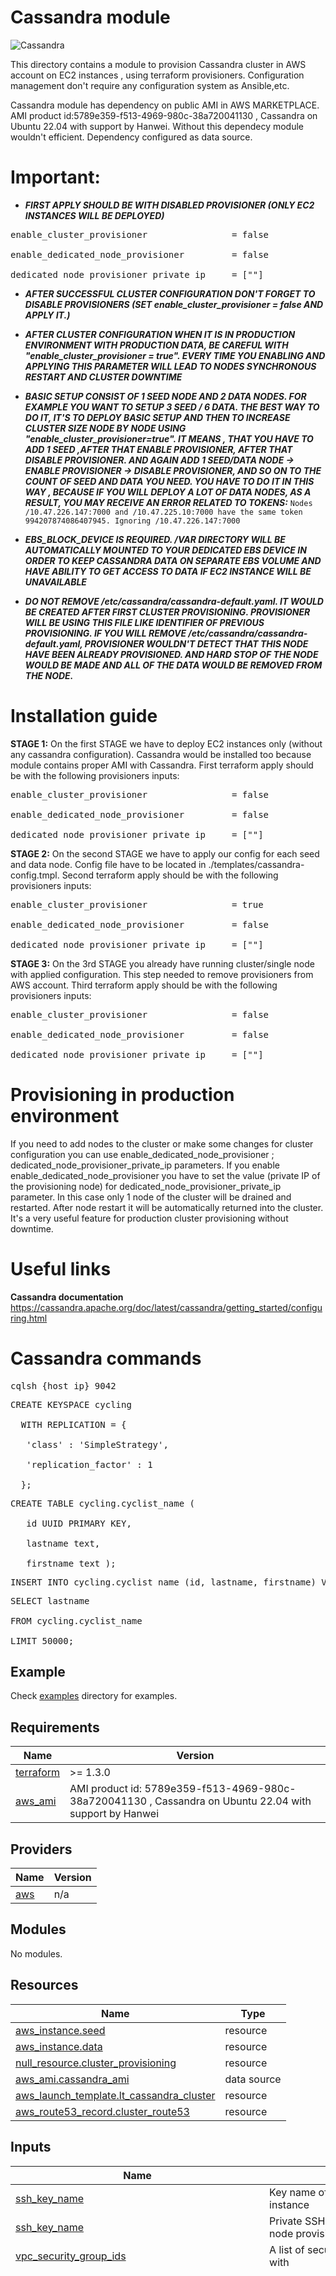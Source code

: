 # Cassandra module

![Cassandra](./assets/images/apache-cassandra.png)

This directory contains a module to provision Cassandra cluster in AWS account on EC2 instances , using terraform provisioners. Configuration management don't require any configuration system as Ansible,etc. 

Cassandra module has dependency on public AMI in AWS MARKETPLACE. AMI product id:5789e359-f513-4969-980c-38a720041130 , Cassandra on Ubuntu 22.04 with support by Hanwei. Without this dependecy module wouldn't efficient. Dependency configured as data source.



# Important:
- ***FIRST APPLY SHOULD BE WITH DISABLED PROVISIONER (ONLY EC2 INSTANCES WILL BE DEPLOYED)***
<pre>enable_cluster_provisioner                = false<br>
enable_dedicated_node_provisioner         = false<br>
dedicated_node_provisioner_private_ip     = [""]</pre>

- ***AFTER SUCCESSFUL CLUSTER CONFIGURATION DON'T FORGET TO DISABLE PROVISIONERS (SET enable_cluster_provisioner = false AND APPLY IT.)***

- ***AFTER CLUSTER CONFIGURATION WHEN IT IS IN PRODUCTION ENVIRONMENT WITH PRODUCTION DATA, BE CAREFUL WITH "enable_cluster_provisioner = true". EVERY TIME YOU ENABLING AND APPLYING THIS PARAMETER WILL LEAD TO  NODES SYNCHRONOUS RESTART AND CLUSTER DOWNTIME***

- ***BASIC SETUP CONSIST OF 1 SEED NODE AND 2 DATA NODES. FOR EXAMPLE YOU WANT TO SETUP 3 SEED / 6 DATA. THE BEST WAY TO DO IT, IT'S TO DEPLOY BASIC SETUP AND THEN TO INCREASE CLUSTER SIZE NODE BY NODE USING "enable_cluster_provisioner=true". IT MEANS , THAT YOU HAVE TO ADD 1 SEED ,AFTER THAT ENABLE PROVISIONER, AFTER THAT DISABLE PROVISIONER. AND AGAIN ADD 1 SEED/DATA NODE -> ENABLE PROVISIONER -> DISABLE PROVISIONER, AND SO ON TO THE COUNT OF SEED AND DATA YOU NEED. YOU HAVE TO DO IT IN THIS WAY , BECAUSE IF YOU WILL DEPLOY A LOT OF DATA NODES, AS A RESULT, YOU MAY RECEIVE AN ERROR RELATED TO TOKENS:*** ```Nodes /10.47.226.147:7000 and /10.47.225.10:7000 have the same token 994207874086407945. Ignoring /10.47.226.147:7000``` 

- ***EBS_BLOCK_DEVICE IS REQUIRED. /VAR DIRECTORY WILL BE AUTOMATICALLY MOUNTED TO YOUR DEDICATED EBS DEVICE IN ORDER TO KEEP CASSANDRA DATA ON SEPARATE EBS VOLUME AND HAVE ABILITY TO GET ACCESS TO DATA IF EC2 INSTANCE WILL BE UNAVAILABLE***

- ***DO NOT REMOVE /etc/cassandra/cassandra-default.yaml. IT WOULD BE CREATED AFTER FIRST CLUSTER PROVISIONING. PROVISIONER WILL BE USING THIS FILE LIKE IDENTIFIER OF PREVIOUS PROVISIONING. IF YOU WILL REMOVE /etc/cassandra/cassandra-default.yaml, PROVISIONER WOULDN'T DETECT THAT THIS NODE HAVE BEEN ALREADY PROVISIONED. AND HARD STOP OF THE NODE WOULD BE MADE AND ALL OF THE DATA WOULD BE REMOVED FROM THE NODE.***

# Installation guide

**STAGE 1:**
On the first STAGE we have to deploy EC2 instances only (without any cassandra configuration). Cassandra would be installed too because module contains proper AMI with Cassandra.
First terraform apply should be with the following provisioners inputs:

<pre>enable_cluster_provisioner                = false<br>
enable_dedicated_node_provisioner         = false<br>
dedicated_node_provisioner_private_ip     = [""]</pre>

**STAGE 2:**
On the second STAGE we have to apply our config for each seed and data node. Config file have to be located in ./templates/cassandra-config.tmpl.
Second terraform apply should be with the following provisioners inputs:

<pre>enable_cluster_provisioner                = true<br>
enable_dedicated_node_provisioner         = false<br>
dedicated_node_provisioner_private_ip     = [""]</pre>

**STAGE 3:**
On the 3rd STAGE you already have running cluster/single node with applied configuration. This step needed to remove provisioners from AWS account.
Third terraform apply should be with the following provisioners inputs:

<pre>enable_cluster_provisioner                = false<br>
enable_dedicated_node_provisioner         = false<br>
dedicated_node_provisioner_private_ip     = [""]</pre>

# Provisioning in production environment

If you need to add nodes to the cluster or make some changes for cluster configuration you can use enable_dedicated_node_provisioner ; dedicated_node_provisioner_private_ip parameters. If you enable enable_dedicated_node_provisioner you have to set the value (private IP of the provisioning node) for dedicated_node_provisioner_private_ip parameter.
In this case only 1 node of the cluster will be drained and restarted. After node restart it will be automatically returned into the cluster. It's a very useful feature for production cluster provisioning without downtime.


# Useful links

**Cassandra documentation**
https://cassandra.apache.org/doc/latest/cassandra/getting_started/configuring.html


# Cassandra commands
<pre>cqlsh {host_ip} 9042</pre>

<pre>CREATE KEYSPACE cycling<br>
  WITH REPLICATION = {<br>
   'class' : 'SimpleStrategy',<br> 
   'replication_factor' : 1<br> 
  };</pre>


<pre>CREATE TABLE cycling.cyclist_name (<br> 
   id UUID PRIMARY KEY,<br> 
   lastname text,<br> 
   firstname text );</pre>


<pre>INSERT INTO cycling.cyclist_name (id, lastname, firstname) VALUES (5b6962dd-3f90-4c93-8f61-eabfa4a803e2, 'putin','khuylo');</pre>


<pre>SELECT lastname<br> 
FROM cycling.cyclist_name<br> 
LIMIT 50000;</pre>


## Example

Check [examples](./examples) directory for examples.

<!-- BEGIN_TF_DOCS -->
## Requirements


| Name | Version |
|------|---------|
| <a name="requirement_terraform"></a> [terraform](#requirement\_terraform) | >= 1.3.0 |
| <a name="aws_cassandra_ami"></a> [aws\_ami](#aws\_ami) | AMI product id: 5789e359-f513-4969-980c-38a720041130 , Cassandra on Ubuntu 22.04 with support by Hanwei |


## Providers

| Name | Version |
|------|---------|
| <a name="provider_aws"></a> [aws](#provider\_aws) | n/a |

## Modules

No modules.

## Resources

| Name | Type |
|------|------|
| [aws_instance.seed](https://registry.terraform.io/providers/hashicorp/aws/latest/docs/resources/instance) | resource |
| [aws_instance.data](https://registry.terraform.io/providers/hashicorp/aws/latest/docs/resources/instance) | resource |
| [null_resource.cluster_provisioning](https://registry.terraform.io/providers/hashicorp/null/latest/docs/resources/resource) | resource |
| [aws_ami.cassandra_ami](https://registry.terraform.io/providers/hashicorp/aws/latest/docs/data-sources/ami) | data source |
| [aws_launch_template.lt_cassandra_cluster](https://registry.terraform.io/providers/hashicorp/aws/latest/docs/resources/launch_template) | resource |
| [aws_route53_record.cluster_route53](https://registry.terraform.io/providers/hashicorp/aws/latest/docs/resources/route53_record) | resource |


## Inputs

| Name | Description | Type | Default | Required |
|------|-------------|------|---------|:--------:|
| <a name="ssh_key_name"></a> [ssh\_key\_name](#input\_ssh\_key\_name) | Key name of the Key Pair to use for the instance | `string` | `null` | yes |
| <a name="ssh_private_key"></a> [ssh\_key\_name](#input\_ssh\_private\_key) | Private SSH key which will be used for node provisioning | `string` | `null` | yes |
| <a name="vpc_security_group_ids"></a> [vpc\_security\_group\_ids](#input\_vpc\_security\_group\_ids) | A list of security group IDs to associate with | `list(string)` | `null` | yes |
| <a name="cassandra_cluster"></a> [cassandra\_cluster](#input\_cassandra\_cluster) | Available parameters for cluster/dedicated node configuration | <pre> object({<br>  cluster_name = string<br>  instances = object({<br>    seed = map(object({<br>      instance_type = string<br>      ami_id = string<br>      cpu_core_count = number<br>      cpu_credits = string<br>      hibernation = string<br>      cpu_threads_per_core = number<br>      user_data = string<br>      user_data_base64 = string<br>      user_data_replace_on_change = bool<br>      availability_zone = string<br>      subnet_id = string<br>      vpc_security_group_ids = list(string)<br>      key_name = string<br>      monitoring = bool<br>      get_password_data = bool<br>      associate_public_ip_address = bool<br>      private_ip = string<br>      secondary_private_ips = list(string)<br>      ipv6_address_count = number<br>      ipv6_addresses = list(string)<br>      ebs_optimized = bool<br>      enable_volume_tags = bool<br>      volume_tags = map(any)<br>        root_block_device = list(object({<br>        encrypted = bool<br>        volume_type = string<br>        throughput = number<br>        volume_size = number<br>        delete_on_termination = bool<br>        iops = number<br>        kms_key_id = string<br>      }))<br>      ebs_block_device = list(object({<br>        delete_on_termination = bool<br>        device_name = string<br>        encrypted = bool<br>        iops = number<br>        volume_type = string<br>        throughput = number<br>        volume_size = number<br>        kms_key_id = string<br>        snapshot_id = string<br>      }))<br>      ephemeral_block_device = list(object({<br>        device_name = string<br>        no_device = bool<br>        virtual_name = string<br>      }))<br>      metadata_options = list(object({<br>        http_endpoint = bool<br>        http_tokens = string<br>        http_put_response_hop_limit = number<br>        http_truncate_headers = bool<br>        instance_metadata_tags = map(any)<br>      }))<br>      network_interface = list(object({<br>        device_index = number<br>        network_interface_id = string<br>        delete_on_termination = bool<br>        network_card_index = number<br>      })) <br>      maintenance_options = list(object({<br>        auto_recovery = string<br>      })) <br>      enclave_options = object({<br>        enabled = bool<br>      }) <br>      credit_specification = object({<br>        cpu_credits = number<br>      }) <br>      timeouts = object({<br>        create = string<br>        update = string<br>        delete = string<br>      }) <br>      tags = map(any) <br>    }))<br>    seed = map(object({<br>      instance_type = string<br>      ami_id = string<br>      cpu_core_count = number<br>      cpu_credits = string<br>      hibernation = string<br>      cpu_threads_per_core = number<br>      user_data = string<br>      user_data_base64 = string<br>      user_data_replace_on_change = bool<br>      availability_zone = string<br>      subnet_id = string<br>      vpc_security_group_ids = list(string)<br>      key_name = string<br>      monitoring = bool<br>      get_password_data = bool<br>      associate_public_ip_address = bool<br>      private_ip = string<br>      secondary_private_ips = list(string)<br>      ipv6_address_count = number<br>      ipv6_addresses = list(string)<br>      ebs_optimized = bool<br>      enable_volume_tags = bool<br>      volume_tags = map(any)<br>        root_block_device = list(object({<br>        encrypted = bool<br>        volume_type = string<br>        throughput = number<br>        volume_size = number<br>        delete_on_termination = bool<br>        iops = number<br>        kms_key_id = string<br>      }))<br>      ebs_block_device = list(object({<br>        delete_on_termination = bool<br>        device_name = string<br>        encrypted = bool<br>        iops = number<br>        volume_type = string<br>        throughput = number<br>        volume_size = number<br>        kms_key_id = string<br>        snapshot_id = string<br>      }))<br>      ephemeral_block_device = list(object({<br>        device_name = string<br>        no_device = bool<br>        virtual_name = string<br>      }))<br>      metadata_options = list(object({<br>        http_endpoint = bool<br>        http_tokens = string<br>        http_put_response_hop_limit = number<br>        http_truncate_headers = bool<br>        instance_metadata_tags = map(any)<br>      }))<br>      network_interface = list(object({<br>        device_index = number<br>        network_interface_id = string<br>        delete_on_termination = bool<br>        network_card_index = number<br>      })) <br>      maintenance_options = list(object({<br>        auto_recovery = string<br>      })) <br>      enclave_options = object({<br>        enabled = bool<br>      }) <br>      credit_specification = object({<br>        cpu_credits = number<br>      }) <br>      timeouts = object({<br>        create = string<br>        update = string<br>        delete = string<br>      }) <br>      tags = map(any) <br>    }))<br>  })<br> })<br> </pre> | `n/a` | yes |
<a name="ebs_block_device"></a> [ebs\_block\_device](#input\_ebs\_block\_device) | EBS block paramateres for dedicated EBS volume where cassandra data will be stored | `list(object)` | `""` | YES |
| <a name="ssh_user_name"></a> [ssh\_user\_name](#input\_ssh\_user\_name) | User name which will be used for node provisioning through SSH. Default value was set according to cassandra AMI available user | `string` | `"ubuntu"` | no |
<a name="ebs_device_name"></a> [ebs\_block\_device](#input\_ebs\_block\_device) | EBS device name which will be used in order for mounting cassandra data folder | `string` | `""` | no |
<a name="launch_template"></a> [launch\_template](#input\_launch\_template) | Launch template settings which will be used in order to launch EC2 instance | `object` | `""` | no |
<a name="kms_key_id"></a> [kms\_key\_id](#input\_kms\_key\_id) | KMS key which can be applied for all of the instances and used for encrypting EBS volume | `string` | `""` | no |
<a name="node_exporter_version"></a> [node\_exporter\_version](#input\_node\_exporter\_version) | Node Exporter version which will be installed on cluster nodes for monitoring | `string` | `1.3.1` | no |
<a name="enable_cluster_provisioner"></a> [enable\_cluster\_provisioner](#input\_enable\_cluster\_provisioner) | If this parameter enabled, then cassandra configuration which described in cassandra-config.tmpl file will be applied to all of the cluster node. Recommended to use for 1st cluster launch, other provisioning would be better to do through enable_dedicated_node_provisioner feature. If it would applied for production cluster with data, you must take into account that there will be downtime. Because when you are provisioning all of the cluster nodes , they will be automatically rebooted. | `bool` | `false` | no |
| <a name="enable_dedicated_node_provisioner"></a> [enable\_dedicated\_node\_first\_launch\_provisioner](#input\_enable\_dedicated\_node\_first\_launch\_provisioner) | If this parameter enabled, then cassandra configuration which described in cassandra-config.tmpl file will be applied to the one dedicated node specified in \"dedicated_node_provisioner_private_ip variable\". Can be used in case, when you need to add one more data or seed node. But don't forget to update configs files on other nodes manually. Using this parameter it`s the best way to update config or add new nodes to the cluster, because you can control which node will be drained and rebooted, without full cluster downtime. | `bool` | `false` | no |
| <a name="dedicated_node_provisioner_private_ip"></a> [dedicated\_node\_first\_launch\_provisioner\_private\_ip](#input\_dedicated\_node\_first\_launch\_provisioner\_private\_ip) | If this parameter enabled, then cassandra configuration which described in cassandra.tmpl file will be applied to the one dedicated node specified in this variable. | `tuple([string])` | `[""]` | no |
| <a name="cluster_dns_endpoint_enabled"></a> [cluster\_dns\_endpoint\_enabled](#input\_cluster\_dns\_endpoint\_enabled) | Route53 record which include private IPs of all of the cluster nodes | `bool` | `false` | no |
| <a name="route53_dns_zone_id"></a> [route53\_dns\_zone\_id](#input\_route53\_dns\_zone\_id) | The id of Route53 DNS zone. Should be set if cluster_dns_endpoint_enabled is enabled | `string` | `""` | no |




## Outputs

| Name | Description |
|------|-------------|
| <a name="cluster_dns_endpoint"></a> [cluster\_dns\_endpoint](#output\_cluster\_dns\_endpoint) | Cluster dns endpoint |
| <a name="seed_node_id"></a> [seed\_node\_id](#output\_seed\_node\_id) | The ID of the instance |
| <a name="seed_node_arn"></a> [seed\_node\_arn](#output\_seed\_node\_arn) | The ARN of the instance |
| <a name="seed_node_private_dns"></a> [seed\_node\_private\_dns](#output\_seed\_node\_private\_dns) | The private DNS name assigned to the instance. Can only be used inside the Amazon EC2, and only available if you've enabled DNS hostnames for your VPC |
| <a name="seed_node_public_dns"></a> [seed\_node\_public\_dns](#output\_seed\_node\_public\_dns) | The public DNS name assigned to the instance. For EC2-VPC, this is only available if you've enabled DNS hostnames for your VPC |
| <a name="seed_node_public_ip"></a> [seed\_node\_public\_ip](#output\_seed\_node\_public\_ip) | The public IP address assigned to the instance, if applicable |
| <a name="seed_node_private_ip"></a> [seed\_node\_private\_ip](#output\_seed\_node\_private\_ip) | The private IP address assigned to the instance |
| <a name="seed_node_tags_all"></a> [seed\_node\_tags\_all](#output\_seed\_node\_tags\_all) | A map of tags assigned to the resource, including those inherited from the provider default_tags configuration block |
| <a name="data_node_id"></a> [data\_node\_id](#output\_data\_node\_id) | The ID of the instance |
| <a name="data_node_arn"></a> [data\_node\_arn](#output\_data\_node\_arn) | The ARN of the instance |
| <a name="data_node_private_dns"></a> [data\_node\_private\_dns](#output\_data\_node\_private\_dns) | The private DNS name assigned to the instance. Can only be used inside the Amazon EC2, and only available if you've enabled DNS hostnames for your VPC |
| <a name="data_node_public_dns"></a> [data\_node\_public\_dns](#output\_data\_node\_public\_dns) | The public DNS name assigned to the instance. For EC2-VPC, this is only available if you've enabled DNS hostnames for your VPC |
| <a name="data_node_public_ip"></a> [data\_node\_public\_ip](#output\_data\_node\_public\_ip) | The public IP address assigned to the instance, if applicable |
| <a name="data_node_private_ip"></a> [data\_node\_private\_ip](#output\_data\_node\_private\_ip) | The private IP address assigned to the instance |
| <a name="data_node_tags_all"></a> [data\_node\_tags\_all](#output\_data\_node\_tags\_all) | A map of tags assigned to the resource, including those inherited from the provider default_tags configuration block |
| <a name="seed\_node\_root\_block\_device"></a> [seed\_node\_root\_block\_device](#output\_seed\_node\_root\_block\_device) | Root block device information |
| <a name="seed\_node\_ebs\_block\_device"></a> [seed\_node\_ebs\_block\_device](#output\_seed\_node\_ebs\_block\_device) | EBS block device information |
| <a name="seed\_node\_ephemeral\_block\_device"></a> [seed\_node\_ephemeral\_block\_device](#output\_seed\_node\_ephemeral\_block\_device) | Ephemeral block device information |
| <a name="data\_node\_root\_block\_device"></a> [data\_node\_root\_block\_device](#output\_data\_node\_root\_block\_device) | Root block device information |
| <a name="data\_node\_ebs\_block\_device"></a> [data\_node\_ebs\_block\_device](#output\_data\_node\_ebs\_block\_device) | EBS block device information |
| <a name="data\_node\_ephemeral\_block\_device"></a> [data\_node\_ephemeral\_block\_device](#output\_data\_node\_ephemeral\_block\_device) | Ephemeral block device information |


<!-- END_TF_DOCS -->
